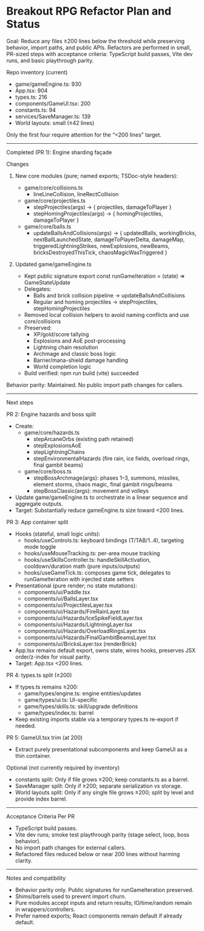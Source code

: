 # Breakout RPG Refactor Plan and Status

Goal: Reduce any files ≥200 lines below the threshold while preserving behavior, import paths, and public APIs. Refactors are performed in small, PR-sized steps with acceptance criteria: TypeScript build passes, Vite dev runs, and basic playthrough parity.

Repo inventory (current)
- game/gameEngine.ts: 930
- App.tsx: 904
- types.ts: 216
- components/GameUI.tsx: 200
- constants.ts: 94
- services/SaveManager.ts: 139
- World layouts: small (≤42 lines)

Only the first four require attention for the “<200 lines” target.

---

Completed (PR 1): Engine sharding façade

Changes
1) New core modules (pure; named exports; TSDoc-style headers):
   - game/core/collisions.ts
     - lineLineCollision, lineRectCollision
   - game/core/projectiles.ts
     - stepProjectiles(args) → { projectiles, damageToPlayer }
     - stepHomingProjectiles(args) → { homingProjectiles, damageToPlayer }
   - game/core/balls.ts
     - updateBallsAndCollisions(args) → {
         updatedBalls, workingBricks, nextBallLaunchedState,
         damageToPlayerDelta, damageMap, triggeredLightningStrikes,
         newExplosions, newBeams, bricksDestroyedThisTick, chaosMagicWasTriggered
       }

2) Updated game/gameEngine.ts
   - Kept public signature export const runGameIteration = (state) => GameStateUpdate
   - Delegates:
     - Balls and brick collision pipeline → updateBallsAndCollisions
     - Regular and homing projectiles → stepProjectiles, stepHomingProjectiles
   - Removed local collision helpers to avoid naming conflicts and use core/collisions
   - Preserved:
     - XP/gold/score tallying
     - Explosions and AoE post-processing
     - Lightning chain resolution
     - Archmage and classic boss logic
     - Barrier/mana-shield damage handling
     - World completion logic
   - Build verified: npm run build (vite) succeeded

Behavior parity: Maintained. No public import path changes for callers.

---

Next steps

PR 2: Engine hazards and boss split
- Create:
  - game/core/hazards.ts
    - stepArcaneOrbs (existing path retained)
    - stepExplosionsAoE
    - stepLightningChains
    - stepEnvironmentalHazards (fire rain, ice fields, overload rings, final gambit beams)
  - game/core/boss.ts
    - stepBossArchmage(args): phases 1–3, summons, missiles, element storms, chaos magic, final gambit rings/beams
    - stepBossClassic(args): movement and volleys
- Update game/gameEngine.ts to orchestrate in a linear sequence and aggregate outputs.
- Target: Substantially reduce gameEngine.ts size toward <200 lines.

PR 3: App container split
- Hooks (stateful, small logic units):
  - hooks/useControls.ts: keyboard bindings (T/TAB/1..4), targeting mode toggle
  - hooks/useMouseTracking.ts: per-area mouse tracking
  - hooks/useSkillsController.ts: handleSkillActivation, cooldown/duration math (pure inputs/outputs)
  - hooks/useGameTick.ts: composes game tick, delegates to runGameIteration with injected state setters
- Presentational (pure render; no state mutations):
  - components/ui/Paddle.tsx
  - components/ui/BallsLayer.tsx
  - components/ui/ProjectilesLayer.tsx
  - components/ui/Hazards/FireRainLayer.tsx
  - components/ui/Hazards/IceSpikeFieldLayer.tsx
  - components/ui/Hazards/LightningLayer.tsx
  - components/ui/Hazards/OverloadRingsLayer.tsx
  - components/ui/Hazards/FinalGambitBeamsLayer.tsx
  - components/ui/BricksLayer.tsx (renderBrick)
- App.tsx remains default export, owns state, wires hooks, preserves JSX order/z-index for visual parity.
- Target: App.tsx <200 lines.

PR 4: types.ts split (≥200)
- If types.ts remains ≥200:
  - game/types/engine.ts: engine entities/updates
  - game/types/ui.ts: UI-specific
  - game/types/skills.ts: skill/upgrade definitions
  - game/types/index.ts: barrel
- Keep existing imports stable via a temporary types.ts re-export if needed.

PR 5: GameUI.tsx trim (at 200)
- Extract purely presentational subcomponents and keep GameUI as a thin container.

Optional (not currently required by inventory)
- constants split: Only if file grows ≥200; keep constants.ts as a barrel.
- SaveManager split: Only if ≥200; separate serialization vs storage.
- World layouts split: Only if any single file grows ≥200; split by level and provide index barrel.

---

Acceptance Criteria Per PR
- TypeScript build passes.
- Vite dev runs; smoke test playthrough parity (stage select, loop, boss behavior).
- No import path changes for external callers.
- Refactored files reduced below or near 200 lines without harming clarity.

---

Notes and compatibility
- Behavior parity only. Public signatures for runGameIteration preserved.
- Shims/barrels used to prevent import churn.
- Pure modules accept inputs and return results; IO/time/random remain in wrappers/controllers.
- Prefer named exports; React components remain default if already default.

